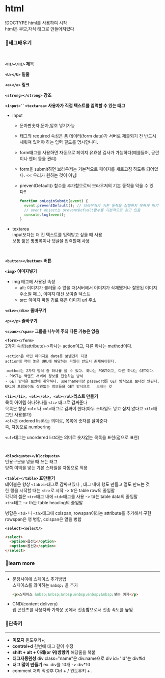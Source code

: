 # html

!DOCTYPE html를 사용하여 시작  
html은 부모,자식 태그로 만들어져있다

### 🎈태그배우기

<br/>

**`<H1></H1>` 제목**
<br/>

**`<U></U>` 밑줄**
<br/>

**`<a></a>` 링크**
<br/>

**`<strong></strong>` 강조**
<br/>

**` <input>``<textarea> ` 사용자가 직접 텍스트를 입력할 수 있는 태그**

- input

  - 문자판숫자,문자,암호 넣기가능
  - 태그의 required 속성은 폼 데이터(form data)가 서버로 제출되기 전 반드시 채워져 있어야 하는 입력 필드를 명시합니다.

  - form태그를 사용하면 자동으로 페이지 유효성 검사가 가능하다(예를들어, 공란이나 엔터 등을 관리)
  - form을 submit하면 브라우저는 기본적으로 페이지를 새로고침 하도록 되어있다. << 우리가 원하는 것이 아님!
  - preventDefault() 함수를 추가함으로써 브라우저의 기본 동작을 막을 수 있다!!

    ```js
    function onLoginSubmit(event) {
      event.preventDefault(); // 브라우저가 기본 동작을 실행하지 못하게 막기
      // event object는 preventDefault함수를 기본적으로 갖고 있음
      console.log(event);
    }
    ```

- textarea  
  input보다는 더 긴 텍스트를 입력받고 싶을 때 사용  
  보통 짧은 방명록이나 댓글을 입력할때 사용

<br/>

**`<button></button>` 버튼**
<br/>

**`<img>` 이미지넣기**

- img 태그에 사용된 속성
  - alt: 이미지가 불러올 수 없을 때(서버에서 이미지가 삭제됐거나 잘못된 이미지 주소일 때..), 이미지 대신 보여줄 텍스트
  - src: 이미지 파일 경로 혹은 이미지 url 주소
    <br/>

**`<div></div>` 줄바꾸기**
<br/>

**`<p></p>` 줄바꾸기**
<br/>

**`<span></span>` 그룹을 나누어 주되 다른 기능은 없음**
<br/>

**`<form></form>`**  
2가지 속성(attribute)->하나는 action이고, 다른 하나는 method이다.

    -action은 어떤 페이지로 data를 보낼건지 지정
    action에 적어 놓은 URL에 해당하는 파일이 반드시 존재해야한다.

    -method는 2가지 방식 중 하나를 쓸 수 있다. 하나는 POST이고, 다른 하나는 GET이다.
    - POST는 백엔드 서버에 정보를 전송하는 방식
    - GET 방식은 보안에 취약하다. username이랑 password를 GET 방식으로 보내선 안된다. URL에 포함되어도 상관없는 정보들을 GET 방식으로   보내는 것

**`<li></li>, <ol></ol>, <ul></ul>`리스트 만들기**  
목록 아이템 하나하나를 `<li>` 태그로 감싸준다  
목록은 항상 `<ul>` 나 `<ol>`태그로 감싸야 한다(아무 스타일도 넣고 싶지 않다고 `<il>`태그만 사용불가)  
`<ol>`은 ordered list라는 의미로, 목록에 숫자를 달아준다  
즉, 자동으로 numbering

`<ul>`태그는 unordered list라는 의미로 숫자없는 목록을 표현(점으로 표현)

<br/>

**`<blockquote></blockquote>`**  
 인용구문을 넣을 때 쓰는 태그  
 양쪽 여백을 넣는 기본 스타일을 자동으로 적용
<br/>

**`<table></table>` 표만들기**  
테이블은 항상 `<table>`태그로 감싸져있다 , 태그 내에 행도 만들고 열도 만드는 것  
한 행을 시작할 때는 `<tr>`로 시작 -> tr은 table row의 줄임말  
각각의 셀은 `<tr>`태그 내에 `<td>`태그를 사용 -> td는 table data의 줄임말  
`<th>`태그 -> th는 table heading의 줄임말

병합은 `<td>` 나 `<th>`태그에 colspan, rowspan이라는 attribute를 추가해서 구현  
rowspan은 행 병합, colspan은 열을 병합

**`<select><select/>`**

```html
<select>
  <option>옵션1</option>
  <option>옵션2</option>
</select>
```

### 🎈learn more

---

- 문장사이에 스페이스 추가방법  
  스페이스를 의미하는 `&nbsp;` 을 추가
  ```html
  <p>스페이스 &nbsp;&nbsp;&nbsp;&nbsp;&nbsp;&nbsp;넣는 예제</p>
  ```
- CND(content delivery)  
  웹 콘텐츠를 사용자와 가까운 곳에서 전송함으로서 전송 속도를 높임

### 🎈단축키

---

- **이모지** 윈도우키+;
- **control+d** 한번에 태그 같이 수정
- **shift + alt + 아래(or 위)방향키** 해당줄을 복붙
- **태그자동완성** div class="name"은 div.name으로
  div id="id"는 div#id
- **태그 많이 만들기** ex. div를 10개 -> div\*10
- comment 처리 작성후 Ctrl + / 윈도우키 + .
